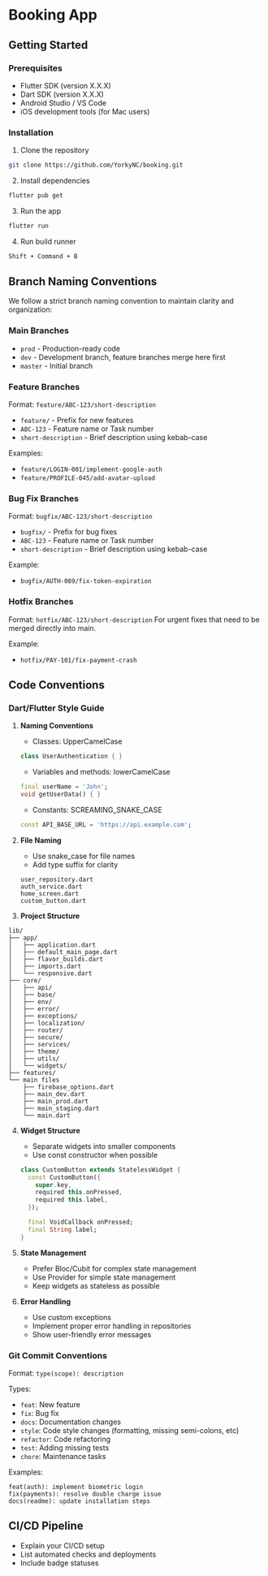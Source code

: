 # Booking App

## Getting Started

### Prerequisites

- Flutter SDK (version X.X.X)
- Dart SDK (version X.X.X)
- Android Studio / VS Code
- iOS development tools (for Mac users)

### Installation

1. Clone the repository
```bash
git clone https://github.com/YorkyNC/booking.git
```

2. Install dependencies
```bash
flutter pub get
```

3. Run the app
```bash
flutter run
```

4. Run build runner
```bash
Shift + Command + B
```

## Branch Naming Conventions

We follow a strict branch naming convention to maintain clarity and organization:

### Main Branches
- `prod` - Production-ready code
- `dev` - Development branch, feature branches merge here first
- `master` - Initial branch

### Feature Branches
Format: `feature/ABC-123/short-description`
- `feature/` - Prefix for new features
- `ABC-123` - Feature name or Task number
- `short-description` - Brief description using kebab-case

Examples:
- `feature/LOGIN-001/implement-google-auth`
- `feature/PROFILE-045/add-avatar-upload`

### Bug Fix Branches
Format: `bugfix/ABC-123/short-description`
- `bugfix/` - Prefix for bug fixes
- `ABC-123` - Feature name or Task number
- `short-description` - Brief description using kebab-case

Example:
- `bugfix/AUTH-089/fix-token-expiration`

### Hotfix Branches
Format: `hotfix/ABC-123/short-description`
For urgent fixes that need to be merged directly into main.

Example:
- `hotfix/PAY-101/fix-payment-crash`

## Code Conventions

### Dart/Flutter Style Guide

1. **Naming Conventions**
   - Classes: UpperCamelCase
   ```dart
   class UserAuthentication { }
   ```
   - Variables and methods: lowerCamelCase
   ```dart
   final userName = 'John';
   void getUserData() { }
   ```
   - Constants: SCREAMING_SNAKE_CASE
   ```dart
   const API_BASE_URL = 'https://api.example.com';
   ```

2. **File Naming**
   - Use snake_case for file names
   - Add type suffix for clarity
   ```
   user_repository.dart
   auth_service.dart
   home_screen.dart
   custom_button.dart
   ```

3. **Project Structure**
```
lib/
├── app/
│   ├── application.dart
│   ├── default_main_page.dart
│   ├── flavor_builds.dart
│   ├── imports.dart
│   └── responsive.dart
├── core/
│   ├── api/
│   ├── base/
│   ├── env/
│   ├── error/
│   ├── exceptions/
│   ├── localization/
│   ├── router/
│   ├── secure/
│   ├── services/
│   ├── theme/
│   ├── utils/
│   └── widgets/
├── features/
└── main files
    ├── firebase_options.dart
    ├── main_dev.dart
    ├── main_prod.dart
    ├── main_staging.dart
    └── main.dart
```

4. **Widget Structure**
   - Separate widgets into smaller components
   - Use const constructor when possible
   ```dart
   class CustomButton extends StatelessWidget {
     const CustomButton({
       super.key,
       required this.onPressed,
       required this.label,
     });

     final VoidCallback onPressed;
     final String label;
   }
   ```

5. **State Management**
   - Prefer Bloc/Cubit for complex state management
   - Use Provider for simple state management
   - Keep widgets as stateless as possible

6. **Error Handling**
   - Use custom exceptions
   - Implement proper error handling in repositories
   - Show user-friendly error messages


### Git Commit Conventions

Format: `type(scope): description`

Types:
- `feat`: New feature
- `fix`: Bug fix
- `docs`: Documentation changes
- `style`: Code style changes (formatting, missing semi-colons, etc)
- `refactor`: Code refactoring
- `test`: Adding missing tests
- `chore`: Maintenance tasks

Examples:
```
feat(auth): implement biometric login
fix(payments): resolve double charge issue
docs(readme): update installation steps
```

## CI/CD Pipeline

- Explain your CI/CD setup
- List automated checks and deployments
- Include badge statuses
